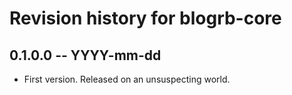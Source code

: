 # Revision history for blogrb-core

## 0.1.0.0 -- YYYY-mm-dd

* First version. Released on an unsuspecting world.
